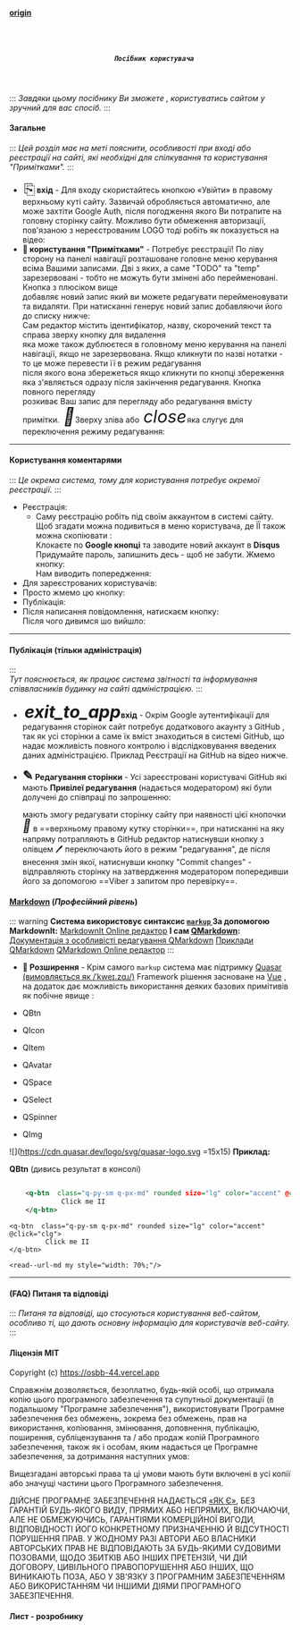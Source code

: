 #### [origin](https://osbb-44.vercel.app/#/manual)

<h5 align="center">
  <br>
  <div class="row flex-center"><div class="manual-logo-200"></div></div>
  <br>

      Посібник користувача

  <br>
</h5>

:::
_Завдяки цьому посібнику Ви зможете , 
користуватись сайтом у зручний для вас спосіб._
:::

#### Загальне

:::
_Цей розділ має на меті пояснити, 
особливості при вході або реєстрації на сайті, 
які необхідні для спілкування та користування
"Примітками"._
:::

* <span style="font-size: 1.8em; color: var(--q-color-primary); position: relative; top: 0.1em; padding: 0 0.1em; ">⎘</span>**вхід** - Для входу скористайтесь кнопкою «Увійти» в правому верхньому куті сайту. Зазвичай обробляється автоматично, але може захтіти Google Auth, після погодження якого Ви потрапите на головну сторінку сайту. Можливо бути обмеження авторизації, пов'язаною з нереєстрованим LOGO тоді робіть як показується на відео:<div src="https://www.youtube.com/embed/Waqyp4VvRv0?rel=0" />
* **📝 користування "Примітками"** - Потребує реєстрації! По ліву сторону на панелі навігації розташоване головне меню керування <div type="loc-img" src="https://i.ibb.co/wdmRTbV/notes-1.jpg"></div> всіма Вашими записами. Дві з яких, а саме "TODO" та "temp"<div type="loc-img" src="https://i.ibb.co/TmP939n/notes-2.jpg"></div>зарезервовані - тобто не можуть бути змінені або перейменовані. Кнопка з плюсіком вище <div type="loc-img" src="https://i.ibb.co/3Bw8HQ3/notes-3.jpg"></div> добавляє новий запис який ви можете редагувати перейменовувати та видаляти. При натисканні генерує новий запис добавляючи його до списку нижче: <div type="loc-img" src="https://i.ibb.co/XVZsdt2/notes-4.jpg"></div>Сам редактор містить ідентифікатор, назву, скорочений текст та справа зверху кнопку для видалення<div type="loc-img" src="https://i.ibb.co/SJmQVw0/notes-5.jpg"></div> яка може також дублюєтеся в головному меню керування на панелі навігації, якщо не зарезервована. Якщо кликнути по назві нотатки - то це може перевести її в режим редагування <div type="loc-img" src="https://i.ibb.co/ry075H8/notes-6.jpg"></div> після якого вона збережеться якщо кликнути по кнопці збереження <div type="loc-img" src="https://i.ibb.co/MPHBLQ4/notes-7.jpg"></div> яка з'являється одразу після закінчення редагування. Кнопка повного перегляду <div type="loc-img" src="https://i.ibb.co/Vqsq7DY/notes-8.jpg"></div> розкиває Ваш запис для перегляду або редагування вмісту примітки. <i aria-hidden="true" class="xtjoy-icon xtjoy-icon--btn" style="font-size: 2.2em; left: 0.1em; position: relative; top: -0em; color: var(--q-color-primary); "></i> Зверху зліва або <i aria-hidden="true" role="presentation" class="material-icons q-icon notranslate" style="font-size: 2.2em; left: 0.1em; position: relative; top: -0em; color: var(--q-color-primary); ">close</i> яка слугує для переключення режиму редагування:<div type="loc-img" src="https://i.ibb.co/hWcbJHp/notes-9.jpg"></div>

---

#### Користування коментарями

:::
_Це окрема система, тому для користування потребує окремої реєстрації._
:::

<div type="loc-img" src="https://i.ibb.co/sKFqrVn/comments-0.jpg">

* Реєстрація:
  + Саму реєстрацію робіть під своїм аккаунтом в системі сайту. Щоб згадати можна подивиться в меню користувача, де ЇЇ також можна скопіювати :<div type="loc-img" src="https://i.ibb.co/8cPn9pQ/comments-2.jpg"></div> Клокаєте по **Google кнопці** та заводите новий аккаунт в **Disqus** <div type="loc-img" src="https://i.ibb.co/JySxCcn/comments-3.jpg"></div> Придумайте пароль, запишнить десь - щоб не забути. Жмемо кнопку: <div type="loc-img" src="https://i.ibb.co/52SFbD9/comments-4.jpg"></div> Нам виводить попередження:<div type="loc-img" src="https://i.ibb.co/sF99Fpx/comments-5.jpg"></div>
* Для зареєстрованих користувачів:
* Просто жмемо цю кнопку:<div type="loc-img" src="https://i.ibb.co/84dZ0Z3/comments-8.jpg"></div>
* Публікація:
* Після написання повідомлення, натискаєм кнопку:<div type="loc-img" src="https://i.ibb.co/yh4mGKn/comments-6.jpg"></div> Після чого дивимся шо вийшло:<div type="loc-img" src="https://i.ibb.co/g4WvZQR/comments-7.jpg"></div>

---

#### Публікація (тільки адміністрація)

:::  
_Тут пояснюється, 
як працює система звітності
та інформування співвласників будинку на сайті адміністрацією._
:::

* **<i aria-hidden="true" role="presentation" class="material-icons q-icon notranslate" style="font-size: 2.2em; left: 0.1em; position: relative; top: -0em; color: var(--q-color-primary); ">exit_to_app</i> вхід** - Окрім Google аутентифікації для редагування сторінок сайт потребує додаткового акаунту з GitHub , так як усі сторінки а саме їх вміст знаходиться в системі GitHub, що надає можливість повного контролю і відслідковування введених даних адміністрацією. Приклад Реєстрації на GitHub на відео нижче.<div src="https://www.youtube.com/embed/TwBKImufRtQ?rel=0" />

* **<span style="font-size: 1.6em; ">✎</span> Редагування сторінки** - Усі зареєстровані користувачі GitHub які мають **Привілеї редагування** (надається модератором) які були долучені до співпраці по запрошенню:<div type="loc-img" src="https://i.ibb.co/D7gk0x4/git-Hub-pub-0.jpg"></div>мають змогу редагувати сторінку сайту при наявності цієї кнопочки <i aria-hidden="true" class="xtjoy-icon" style="font-size: 1.6em; position: relative; top: -0.093em; color: var(--q-color-primary); ">󱕱</i> в ==верхньому правому кутку сторінки==, при натисканні на яку напряму потрапляють в GitHub редактор натиснувши кнопку з олівцем 🖊️ переключають його в режим "редагування", де після внесення змін якої, натиснувши кнопку "Commit changes" - відправляють сторінку на затвердження модератором попередивши його за допомогою ==Viber з запитом про перевірку==.

#### [Markdown](https://www.markdownguide.org "Markdown is a lightweight markup language with plain-text-formatting syntax.") (**_Професійний рівень_**)

::: warning
**Система використовує синтаксис [ `markup` ](https://www.markdownguide.org "Markdown is a lightweight markup language with plain-text-formatting syntax.")**
**За допомогою MarkdownIt:**
[MarkdownIt Online редактор](https://markdown-it.github.io)
**І сам [QMarkdown](https://quasarframework.github.io/quasar-ui-qmarkdown/docs "A Quasar Framework Component"):**
[Документація з особливісті редагування QMarkdown](https://quasarframework.github.io/quasar-ui-qmarkdown/docs)
[Приклади QMarkdown](https://quasarframework.github.io/quasar-ui-qmarkdown/examples)
[QMarkdown Online редактор](https://quasarframework.github.io/quasar-ui-qmarkdown/demo)
:::

* **🤙 Розширення** - Крім самого `markup` система має підтримку [Quasar (вимовляється як /ˈkweɪ.zɑɹ/)](https://quasar.dev "Is an MIT licensed open-source Vue.js based framework, which allows you as a web developer to quickly create responsive++ websites/apps ") Framework рішення засноване на [Vue](https://vuejs.org "The Progressive JavaScript Framework") , на додаток дає можливість використання деяких базових примітивів як побічне явище :

* QBtn
* QIcon
* QItem
* QAvatar
* QSpace
* QSelect
* QSpinner
* QImg

![](https://cdn.quasar.dev/logo/svg/quasar-logo.svg =15x15) **Приклад:**

**QBtn** (дивись результат в консолі)

```xml

    <q-btn  class="q-py-sm q-px-md" rounded size="lg" color="accent" @click="clg">
             Click me II
    </q-btn>

```

<div class="fit row flex-center q-pt-md q-pb-xl" vue-cmp-wrapper>
 <vue-cmp>

    <q-btn  class="q-py-sm q-px-md" rounded size="lg" color="accent" @click="clg">
             Click me II
    </q-btn>

 </vue-cmp>
</div>

<div class="fit row flex-center q-pt-md q-pb-xl" vue-cmp-wrapper>
 <vue-cmp>

    <read--url-md my style="width: 70%;"/>

 </vue-cmp>
</div>

------

#### (FAQ) Питаня та відповіді

:::
*Питаня та відповіді, що стосуються користування веб-сайтом, особливо ті, що дають основну інформацію для користувачів веб-сайту.*
:::

<div
  type="disqus"
  isopen="true"
  title="Посібник користувача"
  description="Особливості при вході або реєстрації на сайті, а також публікації матеріалів адміністрацією"
  canonical="/#/manual"
  shortname="osbb-gr-44"

> </div>

#### Ліцензія MIT

Copyright (c) https://osbb-44.vercel.app

Справжнім дозволяється, безоплатно, будь-якій особі, що отримала копію цього програмного забезпечення та супутньої документації (в подальшому "Програмне забезпечення"), використовувати Програмне забезпечення без обмежень, зокрема без обмежень, прав на використання, копіювання, змінювання, доповнення, публікацію, поширення, субліцензування та / або продаж копій Програмного забезпечення, також як і особам, яким надається це Програмне забезпечення, за дотримання наступних умов:

Вищезгадані авторські права та ці умови мають бути включені в усі копії або значущі частини цього Програмного забезпечення.

ДІЙСНЕ ПРОГРАМНЕ ЗАБЕЗПЕЧЕННЯ НАДАЄТЬСЯ [«ЯК Є»](https://uk.wikipedia.org/w/index.php?title=ЯК_Є&action=edit&redlink=1), БЕЗ ГАРАНТІЙ БУДЬ-ЯКОГО ВИДУ, ПРЯМИХ АБО НЕПРЯМИХ, ВКЛЮЧАЮЧИ, АЛЕ НЕ ОБМЕЖУЮЧИСЬ, ГАРАНТІЯМИ КОМЕРЦІЙНОЇ ВИГОДИ, ВІДПОВІДНОСТІ ЙОГО КОНКРЕТНОМУ ПРИЗНАЧЕННЮ Й ВІДСУТНОСТІ ПОРУШЕННЯ ПРАВ. У ЖОДНОМУ РАЗІ АВТОРИ АБО ВЛАСНИКИ АВТОРСЬКИХ ПРАВ НЕ ВІДПОВІДАЮТЬ ЗА БУДЬ-ЯКИМИ СУДОВИМИ ПОЗОВАМИ, ЩОДО ЗБИТКІВ АБО ІНШИХ ПРЕТЕНЗІЙ, ЧИ ДІЙ ДОГОВОРУ, ЦИВІЛЬНОГО ПРАВОПОРУШЕННЯ АБО ІНШИХ, ЩО ВИНИКАЮТЬ ПОЗА, АБО У ЗВ'ЯЗКУ З ПРОГРАМНИМ ЗАБЕЗПЕЧЕННЯМ АБО ВИКОРИСТАННЯМ ЧИ ІНШИМИ ДІЯМИ ПРОГРАМНОГО ЗАБЕЗПЕЧЕННЯ.

#### Лист - розробнику

<div type="mail-to-dev"/>
